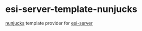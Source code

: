 # esi-server-template-nunjucks
[nunjucks](https://mozilla.github.io/nunjucks/) template provider for [esi-server](https://github.com/petitchevalroux/node-esi-server)
